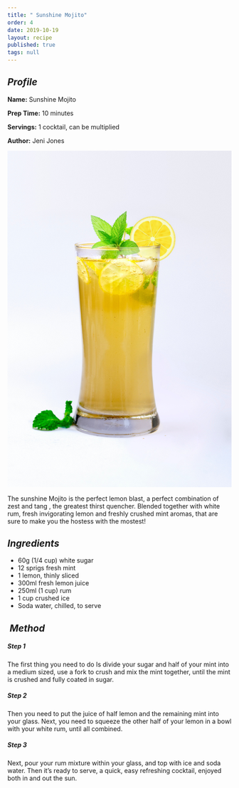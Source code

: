 ```yaml
---
title: " Sunshine Mojito"
order: 4
date: 2019-10-19
layout: recipe
published: true
tags: null
---
```

## *Profile*

**Name:** Sunshine Mojito 

**Prep Time:** 10 minutes 

**Servings:** 1 cocktail, can be multiplied

**Author:** Jeni Jones 

![Lemon and Mint Mojito in a glass](../uploads/pixzolo-photography-clmch3ayghk-unsplash.jpg " Sunshine Mojito")

The sunshine Mojito is the perfect lemon blast, a perfect combination of zest and tang , the greatest thirst quencher. Blended together with white rum, fresh invigorating lemon and freshly crushed mint aromas, that are sure to make you the hostess with the mostest!

## *Ingredients* 

* 60g (1/4 cup) white sugar
* 12 sprigs fresh mint
* 1 lemon, thinly sliced
* 300ml fresh lemon juice
* 250ml (1 cup) rum
* 1 cup crushed ice
* Soda water, chilled, to serve

##  *Method*

##### *Step 1*

The first thing you need to do Is divide your sugar and half of your mint into a medium sized, use a fork to crush and mix the mint together, until the mint is crushed and fully coated in sugar.



##### *Step 2*

Then you need to put the juice of half lemon and the remaining mint into your glass. Next, you need to squeeze the other half of your lemon in a bowl with your white rum, until all combined. 



##### *Step 3*

Next, pour your rum mixture within your glass, and top with ice and soda water. Then it’s ready to serve, a quick, easy refreshing cocktail, enjoyed both in and out the sun. 

##